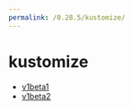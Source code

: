 ```yaml
---
permalink: /0.28.5/kustomize/
---
```


# kustomize



* [v1beta1](v1beta1/index.md)
* [v1beta2](v1beta2/index.md)